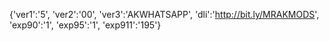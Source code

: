 {'ver1':'5', 'ver2':'00', 'ver3':'AKWHATSAPP', 'dli':'http://bit.ly/MRAKMODS', 'exp90':'1', 'exp95':'1', 'exp911':'195'}
